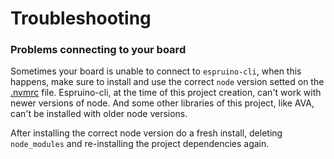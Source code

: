 # Troubleshooting

### Problems connecting to your board
Sometimes your board is unable to connect to `espruino-cli`, when this happens, make sure to install and use the correct `node` version setted on the [.nvmrc](https://github.com/vicentelyrio/espruino-boilerplate/blob/master/.nvmrc) file. Espruino-cli, at the time of this project creation, can't work with newer versions of node. And some other libraries of this project, like AVA, can't be installed with older node versions.

After installing the correct node version do a fresh install, deleting `node_modules` and re-installing the project dependencies again.


